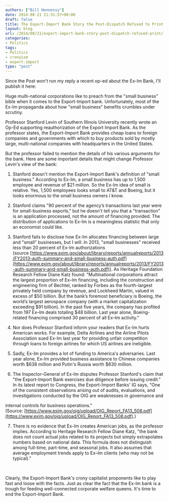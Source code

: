 ```yaml
---
authors: ["Bill Hennessy"]
date: 2014-08-21 21:31:57+00:00
draft: false
title: The Export-Import Bank Story the Post-Dispatch Refused to Print
layout: blog
url: /2014/08/21/export-import-bank-story-post-dispatch-refused-print/
categories:
- Politics
tags:
- Politics
- cronyism
- export-import
type: "post"
---
```


Since the Post won't run my reply a recent op-ed about the Ex-Im Bank, I'll publish it here:

Huge multi-national corporations like to preach from the "small business" bible when it comes to the Export-Import bank. Unfortunately, most of the Ex-Im propaganda about how "small business" benefits crumbles under scrutiny.






Professor Stanford Levin of Southern Illinois University recently wrote an Op-Ed supporting reauthorization of the Export Import Bank. As the professor states, the Export-Import Bank provides cheap loans to foreign companies and governments with which to buy products sold by mostly large, multi-national companies with headquarters in the United States.







But the professor failed to mention the details of his various arguments for the bank. Here are some important details that might change Professor Levin's view of the bank:







1. Stanford doesn't mention the Export-Import Bank's definition of "small business." According to Ex-Im, a small business has up to 1,500 employee and revenue of $21 million. So the Ex-Im idea of small is relative. Yes, 1,500 employees looks small to AT&T and Boeing, but it looks enormous to the small business owners I know.




2. Stanford claims "90 percent of the agency’s transactions last year were for small-business exports," but he doesn't tell you that a "transaction" is an application processed, not the amount of financing provided. The distribution of applications to Ex-Im is a meaningless statistic that only an economist could like.




3. Stanford fails to disclose how Ex-Im allocates financing between large and "small" businesses, but I will. In 2013, "small businesses" received less than 20 percent of Ex-Im authorizations (source [https://www.exim.gov/about/library/reports/annualreports/2013/FY2013-auth-summary-and-small-business-auth.pdf](https://www.exim.gov/about/library/reports/annualreports/2013/FY2013-auth-summary-and-small-business-auth.pdf)). As Heritage Foundation Research Fellow Diane Katz found: "Multinational corporations attract the largest proportion of Ex–Im financing, including the construction and engineering firm of Bechtel, ranked by Forbes as the fourth-largest privately held company by revenue, and Lockheed Martin, valued in excess of $50 billion. But the bank’s foremost beneficiary is Boeing, the world’s largest aerospace company (with a market capitalization exceeding $91 billion). In the past five years, the company has profited from 197 Ex–Im deals totaling $48 billion. Last year alone, Boeing-related financing comprised 30 percent of all Ex–Im activity."




4. Nor does Professor Stanford inform your readers that Ex-Im hurts American works. For example, Delta Airlines and the Airline Pilots Association sued Ex-Im last year for providing unfair competition through loans to foreign airlines for which US airlines are ineligible.




5. Sadly, Ex-Im provides a lot of funding to America's adversaries. Last year alone, Ex-Im provided business assistance to Chinese companies worth $638 million and Putin's Russia worth $630 million.




6. The Inspector-General of Ex-Im disputes Professor Stanford's claim that "the Export-Import Bank exercises due diligence before issuing credit." In its latest report to Congress, the Export-Import Banks' IG says, "One of the consistent observations arising out of audits, evaluations, and investigations conducted by the OIG are weaknesses in governance and




internal controls for business operations." (Source: [https://www.exim.gov/oig/upload/OIG_Report_FA13_508.pdf](https://www.exim.gov/oig/upload/OIG_Report_FA13_508.pdf).)




7. There is no evidence that Ex-Im creates American jobs, as the professor implies. According to Heritage Research Fellow Diane Katz, "the bank does not count actual jobs related to its projects but simply extrapolates numbers based on national data. This formula does not distinguish among full-time, part-time, and seasonal jobs. It also assumes that average employment trends apply to Ex–Im clients (who may not be typical)."




 




Clearly, the Export-Import Bank's crony capitalist proponents like to play fast and loose with the facts. Just as clear the fact that the Ex-Im bank is a trough for feeding well-connected corporate welfare queens. It's time to end the Export-Import Bank. 



